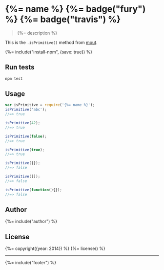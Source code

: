 # {%= name %} {%= badge("fury") %} {%= badge("travis") %}

> {%= description %}

This is the `.isPrimitive()` method from [mout](https://github.com/mout/mout).

{%= include("install-npm", {save: true}) %}

## Run tests

```bash
npm test
```

## Usage

```js
var isPrimitive = require('{%= name %}');
isPrimitive('abc');
//=> true

isPrimitive(42);
//=> true

isPrimitive(false);
//=> true

isPrimitive(true);
//=> true

isPrimitive({});
//=> false

isPrimitive([]);
//=> false

isPrimitive(function(){});
//=> false
```

## Author
{%= include("author") %}

## License
{%= copyright({year: 2014}) %}
{%= license() %}

***

{%= include("footer") %}